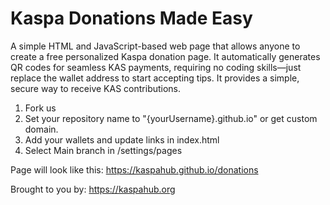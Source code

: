# Kaspa Donations Made Easy
A simple HTML and JavaScript-based web page that allows anyone to create a free personalized Kaspa donation page. It automatically generates QR codes for seamless KAS payments, requiring no coding skills—just replace the wallet address to start accepting tips. It provides a simple, secure way to receive KAS contributions.


1) Fork us
2) Set your repository name to "{yourUsername}.github.io" or get custom domain.
3) Add your wallets and update links in index.html
4) Select Main branch in /settings/pages

Page will look like this: https://kaspahub.github.io/donations

Brought to you by: https://kaspahub.org
